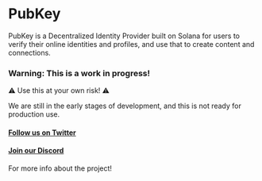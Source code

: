 # PubKey

PubKey is a Decentralized Identity Provider built on Solana for users to verify their online identities and profiles, and use that to create content and connections.

### Warning: This is a work in progress!

⚠️ Use this at your own risk! ⚠️

We are still in the early stages of development, and this is not ready for production use.

#### [Follow us on Twitter](https://twitter.com/pubkeyapp)

#### [Join our Discord](https://pubkey.app/join-discord)

For more info about the project!
